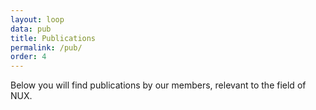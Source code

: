 ```yaml
---
layout: loop
data: pub
title: Publications
permalink: /pub/
order: 4
---
```


Below you will find publications by our members, relevant to the field of NUX.